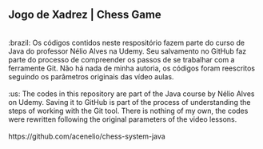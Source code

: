 ## Jogo de Xadrez | Chess Game
<br>
:brazil: Os códigos contidos neste respositório fazem parte do curso de Java do professor Nélio Alves na Udemy. Seu salvamento no GitHub faz parte do processo de compreender os passos de se trabalhar com a ferramente Git. Não há nada de minha autoria, os códigos foram reescritos seguindo os parâmetros originais das vídeo aulas.
<br><br>
:us: The codes in this repository are part of the Java course by Nélio Alves on Udemy. Saving it to GitHub is part of the process of understanding the steps of working with the Git tool. There is nothing of my own, the codes were rewritten following the original parameters of the video lessons.
<br><br>
https://github.com/acenelio/chess-system-java
